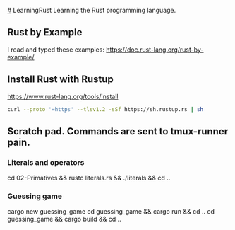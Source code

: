 [#](#) LearningRust
Learning the Rust programming language.

## Rust by Example
I read and typed these examples: https://doc.rust-lang.org/rust-by-example/

## Install Rust with Rustup
https://www.rust-lang.org/tools/install

```bash
curl --proto '=https' --tlsv1.2 -sSf https://sh.rustup.rs | sh
```


## Scratch pad.  Commands are sent to tmux-runner pain.
### Literals and operators
cd 02-Primatives && rustc literals.rs && ./literals && cd ..

### Guessing game
cargo new guessing_game
cd guessing_game && cargo run && cd ..
cd guessing_game && cargo build && cd ..
